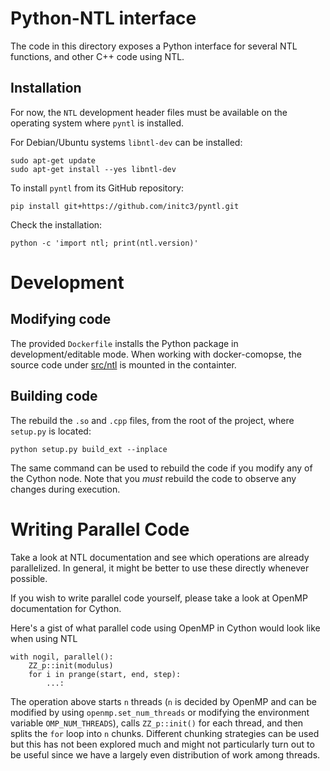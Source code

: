 # Python-NTL interface
The code in this directory exposes a Python interface
for several NTL functions, and other C++ code using
NTL.

## Installation
For now, the `NTL` development header files must be available on the operating system
where `pyntl` is installed.

For Debian/Ubuntu systems `libntl-dev` can be installed:

```shell
sudo apt-get update
sudo apt-get install --yes libntl-dev
```

To install `pyntl` from its GitHub repository:

```shell
pip install git+https://github.com/initc3/pyntl.git
```

Check the installation:

```shell
python -c 'import ntl; print(ntl.version)'
```


# Development

## Modifying code
The provided `Dockerfile` installs the Python package in development/editable mode.
When working with docker-comopse, the source code under [src/ntl](./src/ntl) is
mounted in the containter.


## Building code
The rebuild the `.so` and `.cpp` files, from the root of the project, where `setup.py`
is located:


```shell
python setup.py build_ext --inplace
```

The same command can be used to rebuild the code if you
modify any of the Cython node. Note that you *must* rebuild the code
to observe any changes during execution.

# Writing Parallel Code
Take a look at NTL documentation and see which operations are already
parallelized. In general, it might be better to use these directly
whenever possible.

If you wish to write parallel code yourself, please take a look
at OpenMP documentation for Cython.

Here's a gist of what parallel code using OpenMP in Cython would look
like when using NTL

```
with nogil, parallel():
    ZZ_p::init(modulus)
    for i in prange(start, end, step):
        ...:
```

The operation above starts `n` threads (`n` is decided by OpenMP and
can be modified by using `openmp.set_num_threads` or modifying the
environment variable `OMP_NUM_THREADS`), calls
`ZZ_p::init()` for each thread, and then splits the
`for` loop into `n` chunks. Different chunking strategies
can be used but this has not been explored much and might not
particularly turn out to be useful since we have a largely even
distribution of work among threads.
